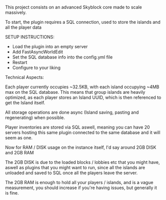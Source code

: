 This project consists on an advanced Skyblock core made to scale massively.

To start, the plugin requires a SQL connection, used to store the islands and all the player data

SETUP INSTRUCTIONS:
- Load the plugin into an empty server
- Add FastAsyncWorldEdit
- Set the SQL database info into the config.yml file
- Restart
- Configure to your liking


Technical Aspects:

Each player currently occupies ~32.5KB, with each island occupying ~4MB max on the SQL database.
This means that group islands are heavily optimized, as each player stores an Island UUID, which is then referenced to get the Island itself.

All storage operations are done async (Island saving, pasting and regenerating) when possible.

Player inventories are stored via SQL aswell, meaning you can have 20 servers hosting this same plugin connected to the same database and it will seem as one.

Now for RAM / DISK usage on the instance itself, I'd say around 2GB DISK and 2GB RAM

The 2GB DISK is due to the loaded blocks / lobbies etc that you might have, aswell as plugins that you might want to run, since all the islands
are unloaded and saved to SQL once all the players leave the server.

The 2GB RAM is enough to hold all your players / islands, and is a vague measurement, you should increase if you're having issues, but generally it is fine.
